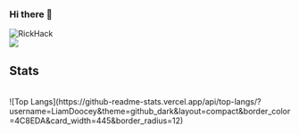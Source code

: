 ### Hi there 👋
![RickHack](https://user-images.githubusercontent.com/74901944/192923647-c3a8c3f4-d1e1-439f-92ae-f1f3a3ca9d00.gif)<br>
![](https://komarev.com/ghpvc/?username=LiamDoocey&color=27d9f5)<br>

## Stats
<br>
![Top Langs](https://github-readme-stats.vercel.app/api/top-langs/?username=LiamDoocey&theme=github_dark&layout=compact&border_color=4C8EDA&card_width=445&border_radius=12)
